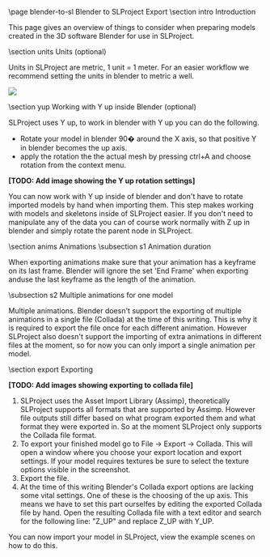 \page blender-to-sl Blender to SLProject Export
\section intro Introduction
<p>
This page gives an overview of things to consider when preparing models created in the 3D software Blender for use in SLProject.
</p>

\section units Units (optional)
<p>
Units in SLProject are metric, 1 unit = 1 meter. For an easier workflow we recommend setting the units in blender to metric a well.
</p>
<img src="images/blender_units.png"/>
	
\section yup Working with Y up inside Blender (optional)
<p>
SLProject uses Y up, to work in blender with Y up you can do the following.
<ul>
	<li>Rotate your model in blender 90� around the X axis, so that positive Y in blender becomes the up axis.</li>
	<li>apply the rotation the the actual mesh by pressing ctrl+A and choose rotation from the context menu.</li>
</ul>
<b>[TODO: Add image showing the Y up rotation settings]</b><br />

You can now work with Y up inside of blender and don't have to rotate imported models by hand when importing them.
This step makes working with models and skeletons inside of SLProject easier. If you don't need to manipulate any of the data
you can of course work normally with Z up in blender and simply rotate the parent node in SLProject.
</p>

\section anims Animations
\subsection s1 Animation duration
<p>
When exporting animations make sure that your animation has a keyframe on its last frame. 
Blender will ignore the set 'End Frame' when exporting anduse the last keyframe as the length of the animation.
</p>

\subsection s2 Multiple animations for one model
<p>
Multiple animations. Blender doesn't support the exporting of multiple animations in a single file (Collada) at the time of this writing. This is why
it is required to export the file once for each different animation. However SLProject also doesn't support the importing of extra animations
in different files at the moment, so for now you can only import a single animation per model.
</p>

\section export Exporting
<p>
<b>[TODO: Add images showing exporting to collada file]</b><br />
<ol>
	<li>
		SLProject uses the Asset Import Library (Assimp), theoretically SLProject supports all formats that are supported by Assimp. However file outputs
		still differ based on what program exported them and what format they were exported in. So at the moment SLProject only supports the Collada file
		format. 
	</li>
	<li>
		To export your finished model go to File -> Export -> Collada. This will open a window where you choose your export location and export settings.
		If your model requires textures be sure to select the texture options visible in the screenshot. 
	</li>
	<li>
		Export the file.
	</li>
	<li>
		At the time of this writing Blender's Collada export options are lacking some vital settings. One of these is the choosing of the up axis. This means
		we have to set this part ourselfes by editing the exported Collada file by hand.
		Open the resulting Collada file with a text editor and search for the following line: "<up_axis>Z_UP</up_axis>" and replace Z_UP with Y_UP.
	</li>
</ol>
You can now import your model in SLProject, view the example scenes on how to do this.
</p>